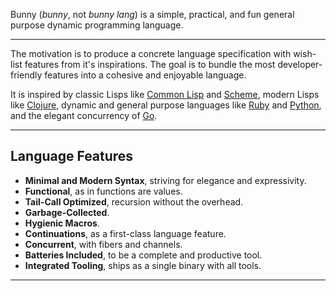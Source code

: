 Bunny (_bunny_, not _bunny lang_) is a simple, practical, and fun general purpose dynamic programming language.

---

The motivation is to produce a concrete language specification with wish-list features from it's inspirations. The goal is to bundle the most developer-friendly features into a cohesive and enjoyable language.

It is inspired by classic Lisps like [Common Lisp](https://common-lisp.net/) and [Scheme](https://schemers.org/), modern Lisps like [Clojure](https://clojure.org/), dynamic and general purpose languages like [Ruby](https://www.ruby-lang.org/en/) and [Python](https://www.python.org/), and the elegant concurrency of [Go](https://golang.org/).

---

## Language Features

- **Minimal and Modern Syntax**, striving for elegance and expressivity.
- **Functional**, as in functions are values.
- **Tail-Call Optimized**, recursion without the overhead.
- **Garbage-Collected**.
- **Hygienic Macros**.
- **Continuations**, as a first-class language feature.
- **Concurrent**, with fibers and channels.
- **Batteries Included**, to be a complete and productive tool.
- **Integrated Tooling**, ships as a single binary with all tools.

---
